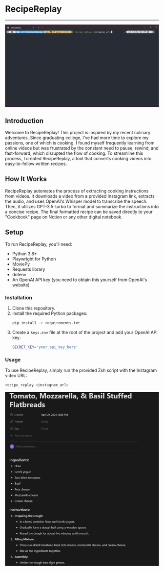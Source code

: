 # RecipeReplay
--- 

![RecipeReplay Usage](./RR_Terminal.png)


## Introduction
Welcome to RecipeReplay! This project is inspired by my recent culinary adventures. Since graduating college, I've had more time to explore my passions, one of which is cooking. I found myself frequently learning from online videos but was frustrated by the constant need to pause, rewind, and fast-forward, which disrupted the flow of cooking. To streamline this process, I created RecipeReplay, a tool that converts cooking videos into easy-to-follow written recipes.

## How It Works
RecipeReplay automates the process of extracting cooking instructions from videos. It downloads a video from a provided Instagram link, extracts the audio, and uses OpenAI's Whisper model to transcribe the speech. Then, it utilizes GPT-3.5-turbo to format and summarize the instructions into a concise recipe. The final formatted recipe can be saved directly to your "Cookbook" page on Notion or any other digital notebook.

## Setup
To run RecipeReplay, you'll need:
- Python 3.8+
- Playwright for Python
- MoviePy
- Requests library
- dotenv
- An OpenAI API key (you need to obtain this yourself from OpenAI's website)

### Installation
1. Clone this repository.
2. Install the required Python packages:
   ```bash
   pip install -r requirements.txt
   ``` 
3. Create a `keys.env` file at the root of the project and add your OpenAI API key:
    ```bash 
    SECRET_KEY='your_api_key_here'
    ``` 

### Usage
To use RecipeReplay, simply run the provided Zsh script with the Instagram video URL: 
   ```bash
   recipe_replay <instagram_url>
   ```

![RecipeReplay Results](./RR_Result_Notion.png)
